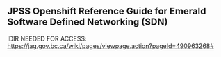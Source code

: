 ## JPSS Openshift Reference Guide for Emerald Software Defined Networking (SDN)

IDIR NEEDED FOR ACCESS: https://jag.gov.bc.ca/wiki/pages/viewpage.action?pageId=490963268#
